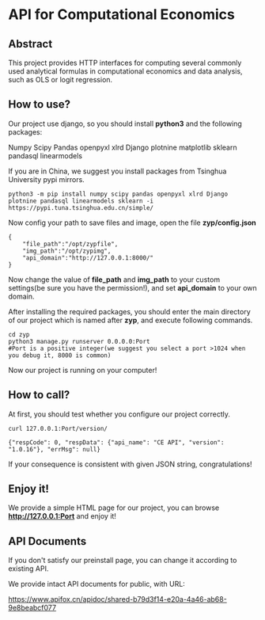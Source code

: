 # API for Computational Economics

## Abstract

This project provides HTTP interfaces for computing several commonly used analytical formulas in computational economics and data analysis, such as OLS or logit regression.

## How to use?
Our project use django, so you should install **python3** and the following packages:

Numpy Scipy Pandas openpyxl xlrd Django plotnine matplotlib sklearn pandasql linearmodels

If you are in China, we suggest you install packages from Tsinghua University pypi mirrors.

```
python3 -m pip install numpy scipy pandas openpyxl xlrd Django plotnine pandasql linearmodels sklearn -i https://pypi.tuna.tsinghua.edu.cn/simple/
```
Now config your path to save files and image, open the file **zyp/config.json**

```
{
    "file_path":"/opt/zypfile",
    "img_path":"/opt/zypimg",
    "api_domain":"http://127.0.0.1:8000/"
}
```

Now change the value of **file_path** and **img_path** to your custom settings(be sure you have the permission!), and set **api_domain** to your own domain.


After installing the required packages, you should enter the main directory of our project which is named after **zyp**, and execute following commands.
```
cd zyp
python3 manage.py runserver 0.0.0.0:Port
#Port is a positive integer(we suggest you select a port >1024 when you debug it, 8000 is common)
```
Now our project is running on your computer!

## How to call?
At first, you should test whether you configure our project correctly.
```
curl 127.0.0.1:Port/version/

{"respCode": 0, "respData": {"api_name": "CE API", "version": "1.0.16"}, "errMsg": null}
```
If your consequence is consistent with given JSON string, congratulations!
## Enjoy it!
We provide a simple HTML page for our project, you can browse **http://127.0.0.1:Port** and enjoy it!
## API Documents
If you don't satisfy our preinstall page, you can change it according to existing API.

We provide intact API documents for public, with URL:

https://www.apifox.cn/apidoc/shared-b79d3f14-e20a-4a46-ab68-9e8beabcf077